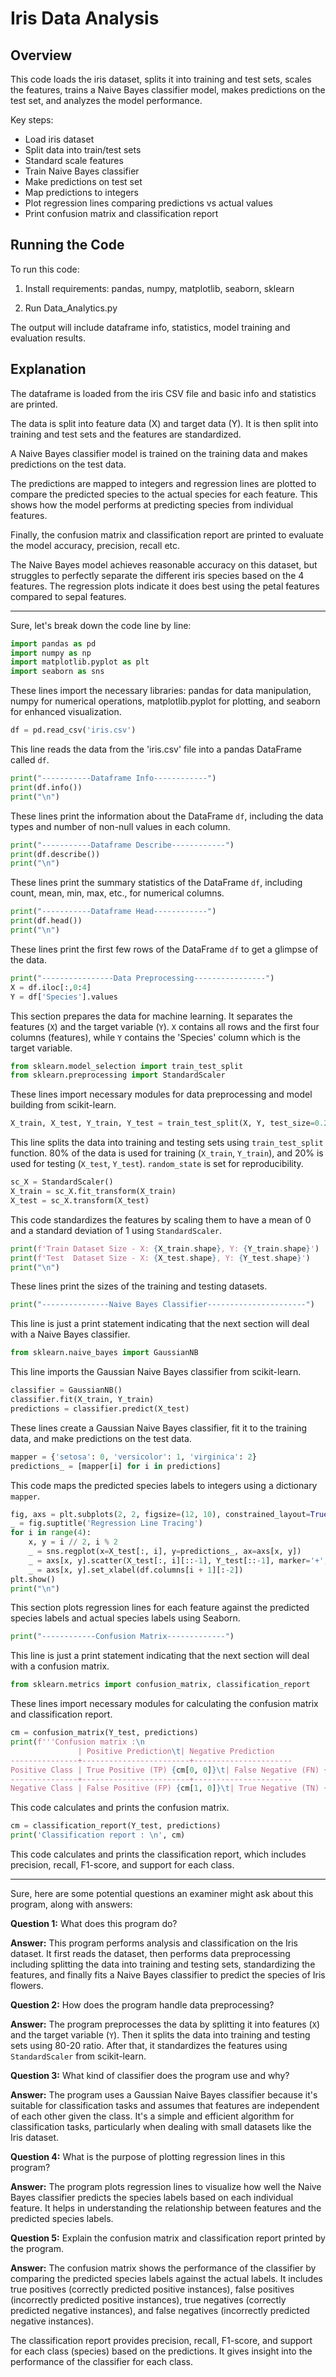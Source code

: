 # Iris Data Analysis

## Overview

This code loads the iris dataset, splits it into training and test sets, scales the features, trains a Naive Bayes classifier model, makes predictions on the test set, and analyzes the model performance.

Key steps:

- Load iris dataset
- Split data into train/test sets
- Standard scale features
- Train Naive Bayes classifier
- Make predictions on test set
- Map predictions to integers
- Plot regression lines comparing predictions vs actual values
- Print confusion matrix and classification report

## Running the Code

To run this code:

1. Install requirements: pandas, numpy, matplotlib, seaborn, sklearn

2. Run Data_Analytics.py

The output will include dataframe info, statistics, model training and evaluation results.

## Explanation

The dataframe is loaded from the iris CSV file and basic info and statistics are printed.

The data is split into feature data (X) and target data (Y). It is then split into training and test sets and the features are standardized.

A Naive Bayes classifier model is trained on the training data and makes predictions on the test data.

The predictions are mapped to integers and regression lines are plotted to compare the predicted species to the actual species for each feature. This shows how the model performs at predicting species from individual features.

Finally, the confusion matrix and classification report are printed to evaluate the model accuracy, precision, recall etc.

The Naive Bayes model achieves reasonable accuracy on this dataset, but struggles to perfectly separate the different iris species based on the 4 features. The regression plots indicate it does best using the petal features compared to sepal features.

---

Sure, let's break down the code line by line:

```python
import pandas as pd
import numpy as np
import matplotlib.pyplot as plt
import seaborn as sns
```
These lines import the necessary libraries: pandas for data manipulation, numpy for numerical operations, matplotlib.pyplot for plotting, and seaborn for enhanced visualization.

```python
df = pd.read_csv('iris.csv')
```
This line reads the data from the 'iris.csv' file into a pandas DataFrame called `df`.

```python
print("-----------Dataframe Info------------")
print(df.info())
print("\n")
```
These lines print the information about the DataFrame `df`, including the data types and number of non-null values in each column.

```python
print("-----------Dataframe Describe------------")
print(df.describe())
print("\n")
```
These lines print the summary statistics of the DataFrame `df`, including count, mean, min, max, etc., for numerical columns.

```python
print("-----------Dataframe Head------------")  
print(df.head())
print("\n")
```
These lines print the first few rows of the DataFrame `df` to get a glimpse of the data.

```python
print("----------------Data Preprocessing----------------")
X = df.iloc[:,0:4]
Y = df['Species'].values
```
This section prepares the data for machine learning. It separates the features (`X`) and the target variable (`Y`). `X` contains all rows and the first four columns (features), while `Y` contains the 'Species' column which is the target variable.

```python
from sklearn.model_selection import train_test_split
from sklearn.preprocessing import StandardScaler
```
These lines import necessary modules for data preprocessing and model building from scikit-learn.

```python
X_train, X_test, Y_train, Y_test = train_test_split(X, Y, test_size=0.2, random_state=0)
```
This line splits the data into training and testing sets using `train_test_split` function. 80% of the data is used for training (`X_train`, `Y_train`), and 20% is used for testing (`X_test`, `Y_test`). `random_state` is set for reproducibility.

```python
sc_X = StandardScaler()
X_train = sc_X.fit_transform(X_train)
X_test = sc_X.transform(X_test)
```
This code standardizes the features by scaling them to have a mean of 0 and a standard deviation of 1 using `StandardScaler`.

```python
print(f'Train Dataset Size - X: {X_train.shape}, Y: {Y_train.shape}')
print(f'Test  Dataset Size - X: {X_test.shape}, Y: {Y_test.shape}')
print("\n")
```
These lines print the sizes of the training and testing datasets.

```python
print("---------------Naive Bayes Classifier----------------------")
```
This line is just a print statement indicating that the next section will deal with a Naive Bayes classifier.

```python
from sklearn.naive_bayes import GaussianNB
```
This line imports the Gaussian Naive Bayes classifier from scikit-learn.

```python
classifier = GaussianNB()
classifier.fit(X_train, Y_train)
predictions = classifier.predict(X_test)
```
These lines create a Gaussian Naive Bayes classifier, fit it to the training data, and make predictions on the test data.

```python
mapper = {'setosa': 0, 'versicolor': 1, 'virginica': 2}
predictions_ = [mapper[i] for i in predictions]
```
This code maps the predicted species labels to integers using a dictionary `mapper`.

```python
fig, axs = plt.subplots(2, 2, figsize=(12, 10), constrained_layout=True)
_ = fig.suptitle('Regression Line Tracing')
for i in range(4):
    x, y = i // 2, i % 2
    _ = sns.regplot(x=X_test[:, i], y=predictions_, ax=axs[x, y])
    _ = axs[x, y].scatter(X_test[:, i][::-1], Y_test[::-1], marker='+', color="white")
    _ = axs[x, y].set_xlabel(df.columns[i + 1][:-2])
plt.show()
print("\n")
```
This section plots regression lines for each feature against the predicted species labels and actual species labels using Seaborn.

```python
print("------------Confusion Matrix-------------")
```
This line is just a print statement indicating that the next section will deal with a confusion matrix.

```python
from sklearn.metrics import confusion_matrix, classification_report
```
These lines import necessary modules for calculating the confusion matrix and classification report.

```python
cm = confusion_matrix(Y_test, predictions)
print(f'''Confusion matrix :\n
               | Positive Prediction\t| Negative Prediction
---------------+------------------------+----------------------
Positive Class | True Positive (TP) {cm[0, 0]}\t| False Negative (FN) {cm[0, 1]}
---------------+------------------------+----------------------
Negative Class | False Positive (FP) {cm[1, 0]}\t| True Negative (TN) {cm[1, 1]}\n\n''')
```
This code calculates and prints the confusion matrix.

```python
cm = classification_report(Y_test, predictions)
print('Classification report : \n', cm)
```
This code calculates and prints the classification report, which includes precision, recall, F1-score, and support for each class.



---

Sure, here are some potential questions an examiner might ask about this program, along with answers:

**Question 1:** What does this program do?
  
**Answer:** This program performs analysis and classification on the Iris dataset. It first reads the dataset, then performs data preprocessing including splitting the data into training and testing sets, standardizing the features, and finally fits a Naive Bayes classifier to predict the species of Iris flowers.

**Question 2:** How does the program handle data preprocessing?

**Answer:** The program preprocesses the data by splitting it into features (`X`) and the target variable (`Y`). Then it splits the data into training and testing sets using 80-20 ratio. After that, it standardizes the features using `StandardScaler` from scikit-learn.

**Question 3:** What kind of classifier does the program use and why?

**Answer:** The program uses a Gaussian Naive Bayes classifier because it's suitable for classification tasks and assumes that features are independent of each other given the class. It's a simple and efficient algorithm for classification tasks, particularly when dealing with small datasets like the Iris dataset.

**Question 4:** What is the purpose of plotting regression lines in this program?

**Answer:** The program plots regression lines to visualize how well the Naive Bayes classifier predicts the species labels based on each individual feature. It helps in understanding the relationship between features and the predicted species labels.

**Question 5:** Explain the confusion matrix and classification report printed by the program.

**Answer:** The confusion matrix shows the performance of the classifier by comparing the predicted species labels against the actual labels. It includes true positives (correctly predicted positive instances), false positives (incorrectly predicted positive instances), true negatives (correctly predicted negative instances), and false negatives (incorrectly predicted negative instances).

The classification report provides precision, recall, F1-score, and support for each class (species) based on the predictions. It gives insight into the performance of the classifier for each class.
